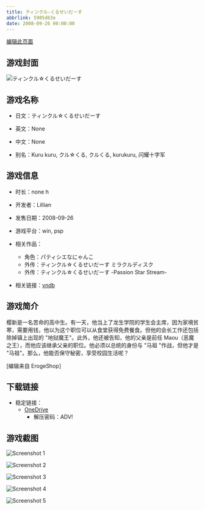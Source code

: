 ```yaml
---
title: ティンクル☆くるせいだーす
abbrlink: 5905d63e
date: 2008-09-26 00:00:00
---
```

[编辑此页面](https://github.com/ACG-3/ADV3-source/blob/main/source/_posts/games/%E3%83%86%E3%82%A3%E3%83%B3%E3%82%AF%E3%83%AB%E2%98%86%E3%81%8F%E3%82%8B%E3%81%9B%E3%81%84%E3%81%A0%E3%83%BC%E3%81%99.md)

## 游戏封面

![ティンクル☆くるせいだーす](https://pan.timero.xyz/d/onedrive/img_lib_001/%E3%83%86%E3%82%A3%E3%83%B3%E3%82%AF%E3%83%AB%E2%98%86%E3%81%8F%E3%82%8B%E3%81%9B%E3%81%84%E3%81%A0%E3%83%BC%E3%81%99_cover.avif)


## 游戏名称

- 日文：ティンクル☆くるせいだーす
- 英文：None
- 中文：None

- 别名：Kuru kuru, クル☆くる, クルくる, kurukuru, 闪耀十字军


## 游戏信息

- 时长：none h
- 开发者：Lillian
- 发售日期：2008-09-26
- 游戏平台：win, psp
- 相关作品：
   - 角色：パティシエなにゃんこ
   - 外传：ティンクル☆くるせいだーす ミラクルディスク
   - 外传：ティンクル☆くるせいだーす -Passion Star Stream-

- 相关链接：[vndb](https://vndb.org/v666)


## 游戏简介

樱新是一名苦命的高中生。有一天，他当上了龙生学院的学生会主席，因为家境贫寒，需要用钱，他以为这个职位可以从食堂获得免费餐食。但他的会长工作还包括除掉镇上出现的 "地狱魔王"。此外，他还被告知，他的父亲是前任 Maou（恶魔之王），而他应该继承父亲的职位。他必须以总统的身份与 "马祖 "作战，但他才是 "马祖"。那么，他能否保守秘密，享受校园生活呢？

[编辑来自 ErogeShop］


## 下载链接

- 稳定链接：
    - [OneDrive](https://pan.timero.xyz/onedrive/adv_lib_001/%E3%83%86%E3%82%A3%E3%83%B3%E3%82%AF%E3%83%AB%E2%98%86%E3%81%8F%E3%82%8B%E3%81%9B%E3%81%84%E3%81%A0%E3%83%BC%E3%81%99)
        - 解压密码：ADV!



## 游戏截图


![Screenshot 1](https://pan.timero.xyz/d/onedrive/img_lib_001/%E3%83%86%E3%82%A3%E3%83%B3%E3%82%AF%E3%83%AB%E2%98%86%E3%81%8F%E3%82%8B%E3%81%9B%E3%81%84%E3%81%A0%E3%83%BC%E3%81%99_Screenshot_1.avif)

![Screenshot 2](https://pan.timero.xyz/d/onedrive/img_lib_001/%E3%83%86%E3%82%A3%E3%83%B3%E3%82%AF%E3%83%AB%E2%98%86%E3%81%8F%E3%82%8B%E3%81%9B%E3%81%84%E3%81%A0%E3%83%BC%E3%81%99_Screenshot_2.avif)

![Screenshot 3](https://pan.timero.xyz/d/onedrive/img_lib_001/%E3%83%86%E3%82%A3%E3%83%B3%E3%82%AF%E3%83%AB%E2%98%86%E3%81%8F%E3%82%8B%E3%81%9B%E3%81%84%E3%81%A0%E3%83%BC%E3%81%99_Screenshot_3.avif)

![Screenshot 4](https://pan.timero.xyz/d/onedrive/img_lib_001/%E3%83%86%E3%82%A3%E3%83%B3%E3%82%AF%E3%83%AB%E2%98%86%E3%81%8F%E3%82%8B%E3%81%9B%E3%81%84%E3%81%A0%E3%83%BC%E3%81%99_Screenshot_4.avif)

![Screenshot 5](https://pan.timero.xyz/d/onedrive/img_lib_001/%E3%83%86%E3%82%A3%E3%83%B3%E3%82%AF%E3%83%AB%E2%98%86%E3%81%8F%E3%82%8B%E3%81%9B%E3%81%84%E3%81%A0%E3%83%BC%E3%81%99_Screenshot_5.avif)

